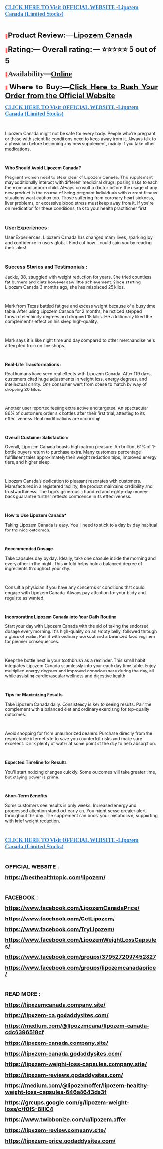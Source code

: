 <p align="left"><strong><a href="https://besthealthtopic.com/lipozem-buy/" target="_blank"><span style="color: #2b7ed2;"><span style="font-family: source-serif-pro, Georgia, Cambria, 'Times New Roman', Times, serif;"><span style="font-size: large;"><span lang="en-US"><u>CLICK HERE TO Visit OFFICIAL WEBSITE -Lipozem Canada (Limited Stocks)</u></span></span></span></span></a></strong></p>
<p><br /> </p>
<p align="justify"><span style="color: #ff0000;">📣</span><span style="font-size: x-large;"><span lang="en-US"><strong>Product Review: &mdash;</strong></span></span><a href="https://www.facebook.com/LipozemCanadaPrice/" target="_blank"><span style="font-size: x-large;"><span lang="en-US"><strong>Lipozem Canada</strong></span></span></a></p>
<p><span style="color: #ff0000;">📣</span><span style="font-size: x-large;"><span lang="en-US"><strong>Rating:&mdash; Overall rating: &mdash; ⭐⭐⭐⭐⭐ 5 out of 5</strong></span></span></p>
<p><strong><span style="color: #ff0000;">📣</span></strong><strong><span style="color: #323335;"><span style="font-family: 'PT Serif', serif;"><span style="font-size: x-large;"><span lang="en-US"><strong>Availability</strong></span></span></span></span></strong><strong><span style="color: #323335;"><span style="font-size: x-large;">&mdash;</span></span></strong><strong><a href="https://www.facebook.com/GetLipozem/" target="_blank"><span style="font-family: 'PT Serif', serif;"><span style="font-size: x-large;"><span lang="en-US"><u><strong>Online</strong></u></span></span></span></a></strong></p>
<p align="justify"><span style="color: #ff0000;">📣</span><span style="font-size: x-large;"><span lang="en-US"><strong>Where to Buy:&mdash;</strong></span></span><a href="https://www.facebook.com/TryLipozem/"><span style="font-size: x-large;"><strong>Click Here to Rush Your Order from the Official Website</strong></span></a></p>
<p align="left"><strong><a href="https://www.facebook.com/LipozemWeightLossCapsules/" target="_blank"><span style="color: #2b7ed2;"><span style="font-family: source-serif-pro, Georgia, Cambria, 'Times New Roman', Times, serif;"><span style="font-size: large;"><span lang="en-US"><u><strong>CLICK HERE TO Visit OFFICIAL WEBSITE -Lipozem Canada (Limited Stocks)</strong></u></span></span></span></span></a></strong></p>
<p>&nbsp;</p>
<p>Lipozem Canada might not be safe for every body. People who're pregnant or those with scientific conditions need to keep away from it. Always talk to a physician before beginning any new supplement, mainly if you take other medications.</p>
<p>&nbsp;</p>
<p><strong>Who Should Avoid Lipozem Canada?</strong></p>
<p>Pregnant women need to steer clear of Lipozem Canada. The supplement may additionally interact with different medicinal drugs, posing risks to each the mom and unborn child. Always consult a doctor before the usage of any new product in the course of being pregnant.Individuals with current fitness situations want caution too. Those suffering from coronary heart sickness, liver problems, or excessive blood stress must keep away from it. If you're on medication for these conditions, talk to your health practitioner first.</p>
<p>&nbsp;</p>
<p><span style="font-size: medium;"><strong>User Experiences :</strong></span></p>
<p>User Experiences: Lipozem Canada has changed many lives, sparking joy and confidence in users global. Find out how it could gain you by reading their tales!</p>
<p>&nbsp;</p>
<p><span style="font-size: medium;"><strong>Success Stories and Testimonials :</strong></span></p>
<p>Jackie, 38, struggled with weight reduction for years. She tried countless fat burners and diets however saw little achievement. Since starting Lipozem Canada 3 months ago, she has misplaced 25 kilos.</p>
<p>&nbsp;</p>
<p>Mark from Texas battled fatigue and excess weight because of a busy time table. After using Lipozem Canada for 2 months, he noticed stepped forward electricity degrees and dropped 15 kilos. He additionally liked the complement's effect on his sleep high-quality.</p>
<p>&nbsp;</p>
<p>Mark says it is like night time and day compared to other merchandise he's attempted from on line shops.</p>
<p>&nbsp;</p>
<p><strong>Real-Life Transformations :</strong></p>
<p>Real humans have seen real effects with Lipozem Canada. After 119 days, customers cited huge adjustments in weight loss, energy degrees, and intellectual clarity. One consumer went from obese to match by way of dropping 20 kilos.</p>
<p>&nbsp;</p>
<p>Another user reported feeling extra active and targeted. An spectacular 86% of customers order six bottles after their first trial, attesting to its effectiveness. Real modifications are occurring!</p>
<p>&nbsp;</p>
<p><strong>Overall Customer Satisfaction:</strong></p>
<p>Overall, Lipozem Canada boasts high patron pleasure. An brilliant 61% of 1-bottle buyers return to purchase extra. Many customers percentage fulfillment tales approximately their weight reduction trips, improved energy tiers, and higher sleep.</p>
<p>&nbsp;</p>
<p>Lipozem Canada&rsquo;s dedication to pleasant resonates with customers. Manufactured in a registered facility, the product maintains credibility and trustworthiness. The logo&rsquo;s generous a hundred and eighty-day money-back guarantee further reflects confidence in its effectiveness.</p>
<p>&nbsp;</p>
<p><strong>How to Use Lipozem Canada?</strong></p>
<p>Taking Lipozem Canada is easy. You'll need to stick to a day by day habitual for the nice outcomes.</p>
<p>&nbsp;</p>
<p><strong>Recommended Dosage</strong></p>
<p>Take capsules day by day. Ideally, take one capsule inside the morning and every other in the night. This unfold helps hold a balanced degree of ingredients throughout your day.</p>
<p>&nbsp;</p>
<p>Consult a physician if you have any concerns or conditions that could engage with Lipozem Canada. Always pay attention for your body and regulate as wanted.</p>
<p>&nbsp;</p>
<p><strong>Incorporating Lipozem Canada into Your Daily Routine</strong></p>
<p>Start your day with Lipozem Canada with the aid of taking the endorsed dosage every morning. It's high-quality on an empty belly, followed through a glass of water. Pair it with ordinary workout and a balanced food regimen for premier consequences.</p>
<p>&nbsp;</p>
<p>Keep the bottle next in your toothbrush as a reminder. This small habit integrates Lipozem Canada seamlessly into your each day time table. Enjoy multiplied energy degrees and improved consciousness during the day, all while assisting cardiovascular wellness and digestive health.</p>
<p>&nbsp;</p>
<p><strong>Tips for Maximizing Results</strong></p>
<p>Take Lipozem Canada daily. Consistency is key to seeing results. Pair the complement with a balanced diet and ordinary exercising for top-quality outcomes.</p>
<p>&nbsp;</p>
<p>Avoid shopping for from unauthorized dealers. Purchase directly from the respectable internet site to save you counterfeit risks and make sure excellent. Drink plenty of water at some point of the day to help absorption.</p>
<p>&nbsp;</p>
<p><strong>Expected Timeline for Results</strong></p>
<p>You'll start noticing changes quickly. Some outcomes will take greater time, but staying power is prime.</p>
<p>&nbsp;</p>
<p><strong>Short-Term Benefits</strong></p>
<p>Some customers see results in only weeks. Increased energy and progressed attention stand out early on. You might sense greater alert throughout the day. The supplement can boost your metabolism, supporting with brief weight reduction.</p>
<p>&nbsp;</p>
<p><strong><a href="https://besthealthtopic.com/lipozem-buy/" target="_blank"><span style="color: #2b7ed2;"><span style="font-family: source-serif-pro, Georgia, Cambria, 'Times New Roman', Times, serif;"><span style="font-size: large;"><span lang="en-US"><u><strong>CLICK HERE TO Visit OFFICIAL WEBSITE -Lipozem Canada (Limited Stocks)</strong></u></span></span></span></span></a></strong></p>
<p>&nbsp;</p>
<p><span style="font-size: large;"><strong>OFFICIAL WEBSITE :</strong></span></p>
<p><span style="font-size: large;"><strong><a href="https://besthealthtopic.com/lipozem/">https://besthealthtopic.com/lipozem/</a></strong></span></p>
<p>&nbsp;</p>
<p><span style="font-size: large;"><strong>FACEBOOK :</strong></span></p>
<p><span style="font-size: large;"><strong><a href="https://www.facebook.com/LipozemCanadaPrice/">https://www.facebook.com/LipozemCanadaPrice/</a></strong></span></p>
<p><span style="font-size: large;"><strong><a href="https://www.facebook.com/GetLipozem/">https://www.facebook.com/GetLipozem/</a></strong></span></p>
<p><span style="font-size: large;"><strong><a href="https://www.facebook.com/TryLipozem/">https://www.facebook.com/TryLipozem/</a></strong></span></p>
<p><span style="font-size: large;"><strong><a href="https://www.facebook.com/LipozemWeightLossCapsules/">https://www.facebook.com/LipozemWeightLossCapsules/</a></strong></span></p>
<p><span style="font-size: large;"><strong><a href="https://www.facebook.com/groups/3795272097452827">https://www.facebook.com/groups/3795272097452827</a></strong></span></p>
<p><span style="font-size: large;"><strong><a href="https://www.facebook.com/groups/lipozemcanadaprice/">https://www.facebook.com/groups/lipozemcanadaprice/</a></strong></span></p>
<p>&nbsp;</p>
<p><span style="font-size: large;"><strong>READ MORE :</strong></span></p>
<p><span style="font-size: large;"><strong><a href="https://lipozemcanada.company.site/">https://lipozemcanada.company.site/</a></strong></span></p>
<p><span style="font-size: large;"><strong><a href="https://lipozem-ca.godaddysites.com/">https://lipozem-ca.godaddysites.com/</a></strong></span></p>
<p><span style="font-size: large;"><strong><a href="https://medium.com/@lipozemcana/lipozem-canada-cdc6396518cf">https://medium.com/@lipozemcana/lipozem-canada-cdc6396518cf</a></strong></span></p>
<p><a href="https://lipozem-canada.company.site/"><span style="font-size: large;"><span lang="en-US"><strong>https://lipozem-canada.company.site/</strong></span></span></a></p>
<p><a href="https://lipozem-canada.godaddysites.com/" target="_blank"><span style="font-size: large;"><span lang="en-US"><strong>https://lipozem-canada.godaddysites.com/</strong></span></span></a></p>
<p><span style="font-size: large;"><strong><a href="https://lipozem-weight-loss-capsules.company.site/">https://lipozem-weight-loss-capsules.company.site/</a></strong></span></p>
<p><span style="font-size: large;"><strong><a href="https://lipozem-reviews.godaddysites.com/">https://lipozem-reviews.godaddysites.com/</a></strong></span></p>
<p><span style="font-size: large;"><strong><a href="https://medium.com/@lipozemoffer/lipozem-healthy-weight-loss-capsules-646a8643de3f">https://medium.com/@lipozemoffer/lipozem-healthy-weight-loss-capsules-646a8643de3f</a></strong></span></p>
<p><span style="font-size: large;"><strong><a href="https://groups.google.com/g/lipozem-weight-loss/c/f0fS-8IIlC4">https://groups.google.com/g/lipozem-weight-loss/c/f0fS-8IIlC4</a></strong></span></p>
<p><span style="font-size: large;"><strong><a href="https://www.twibbonize.com/u/lipozem.offer">https://www.twibbonize.com/u/lipozem.offer</a></strong></span></p>
<p><span style="font-size: large;"><strong><a href="https://lipozem-review.company.site/">https://lipozem-review.company.site/</a></strong></span></p>
<p><span style="font-size: large;"><strong><a href="https://lipozem-price.godaddysites.com/">https://lipozem-price.godaddysites.com/</a></strong></span></p>
